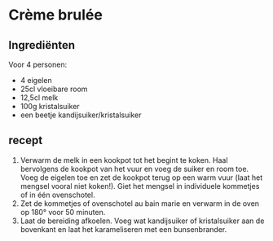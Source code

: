 # Crème brulée

## Ingrediënten

Voor 4 personen:

- 4 eigelen
- 25cl vloeibare room
- 12,5cl melk
- 100g kristalsuiker
- een beetje kandijsuiker/kristalsuiker

## recept

1. Verwarm de melk in een kookpot tot het begint te koken. Haal bervolgens de kookpot van het vuur en voeg de suiker en room toe. Voeg de eigelen toe en zet de kookpot terug op een warm vuur (laat het mengsel vooral niet koken!). Giet het mengsel in individuele kommetjes of in één ovenschotel.
2. Zet de kommetjes of ovenschotel au bain marie en verwarm in de oven op 180° voor 50 minuten.
3. Laat de bereiding afkoelen. Voeg wat kandijsuiker of kristalsuiker aan de bovenkant en laat het karameliseren met een bunsenbrander.

